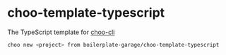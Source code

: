 # choo-template-typescript

The TypeScript template for [choo-cli](https://github.com/trainyard/choo-cli)

```bash
choo new <project> from boilerplate-garage/choo-template-typescript
```


